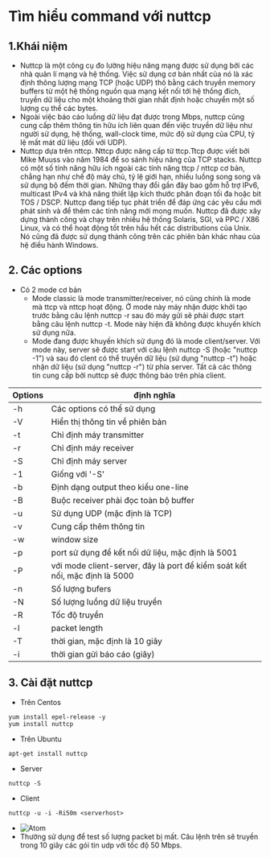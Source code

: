 # Tìm hiểu command với nuttcp # 
## 1.Khái niệm ##
- Nuttcp là một công cụ đo lường hiệu năng mạng được sử dụng bởi các nhà quản lí mạng và hệ thống. Việc sử dụng cơ bản nhất của nó là xác định thông lượng mạng TCP (hoặc UDP) thô bằng cách truyền memory buffers từ một hệ thống nguồn qua mạng kết nối tới hệ thống đích, truyền dữ liệu cho một khoảng thời gian nhất định hoặc chuyển một số lượng cụ thể các bytes. 
- Ngoài việc báo cáo luồng dữ liệu đạt được trong Mbps, nuttcp cũng cung cấp thêm thông tin hữu ích liên quan đến việc truyền dữ liệu như người sử dụng, hệ thống, wall-clock time, mức độ sử dụng của CPU, tỷ lệ mất mát dữ liệu (đối với UDP).
- Nuttcp dựa trên nttcp. Nttcp được nâng cấp từ ttcp.Ttcp được viết bởi Mike Muuss vào năm 1984 để so sánh hiệu năng của TCP stacks. Nuttcp có một số tính năng hữu ích ngoài các tính năng ttcp / nttcp cơ bản, chẳng hạn như chế độ máy chủ, tỷ lệ giới hạn, nhiều luồng song song và sử dụng bộ đếm thời gian. Những thay đổi gần đây bao gồm hỗ trợ IPv6, multicast IPv4 và khả năng thiết lập kích thước phân đoạn tối đa hoặc bit TOS / DSCP. Nuttcp đang tiếp tục phát triển để đáp ứng các yêu cầu mới phát sinh và để thêm các tính năng mới mong muốn. Nuttcp đã được xây dựng thành công và chạy trên nhiều hệ thống Solaris, SGI, và PPC / X86 Linux, và có thể hoạt động tốt trên hầu hết các distributions của Unix. Nó cũng đã được sử dụng thành công trên các phiên bản khác nhau của hệ điều hành Windows.

## 2. Các options ## 
- Có 2 mode cơ bản 
  - Mode classic là mode transmitter/receiver, nó cũng chính là mode mà ttcp và nttcp hoạt động. Ở mode này máy nhận được khởi tạo trước bằng câu lệnh nuttcp -r sau đó máy gửi sẽ phải được start bằng câu lệnh nuttcp -t. Mode này hiện đã không được khuyến khích sử dụng nữa.
  - Mode đang được khuyến khích sử dụng đó là mode client/server. Với mode này, server sẽ được start với câu lệnh nuttcp -S (hoặc "nuttcp -1") và sau đó clent có thể truyền dữ liệu (sử dụng "nuttcp -t") hoặc nhận dữ liệu (sử dụng "nuttcp -r") từ phía server. Tất cả các thông tin cung cấp bởi nuttcp sẽ được thông báo trên phía client.
  
| Options  | định nghĩa  |   
|---|---|
| -h  | Các options có thể sử dụng  |  
| -V  |Hiển thị thông tin về phiên bản   |  
| -t | Chỉ định máy transmitter  |   
| -r   | Chỉ định máy receiver  |  
| -S | Chỉ định máy server  |  
| -1| Giống với '-S'  |   
| -b | Định dạng output theo kiểu one-line  |  
| -B | 	Buộc receiver phải đọc toàn bộ buffer  |  
| -u| Sử dụng UDP (mặc định là TCP)  |  
| -v | 	Cung cấp thêm thông tin  |  
| -w| window size  |  
| -p| port sử dụng để kết nối dữ liệu, mặc định là 5001  |   
| -P |với mode client-server, đây là port để kiểm soát kết nối, mặc định là 5000   |  
| -n |Số lượng bufers  |   
| -N| Số lượng luồng dữ liệu truyền  |  
| -R | 	Tốc độ truyền  |  
| -l | packet length  |   
| -T| thời gian, mặc định là 10 giây  |   
| -i |thời gian gửi báo cáo (giây)   |   

## 3. Cài đặt nuttcp ## 
- Trên Centos 
```
yum install epel-release -y
yum install nuttcp 
```
- Trên Ubuntu 
```
apt-get install nuttcp 
```

- Server 
```
nuttcp -S
```

- Client
```
nuttcp -u -i -Ri50m <serverhost>
```

- ![Atom](https://i.imgur.com/63GhdPY.png)
- Thường sử dụng để test số lượng packet bị mất. Câu lệnh trên sẽ truyền trong 10 giây các gói tin udp với tốc độ 50 Mbps.

